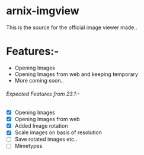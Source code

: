 # arnix-imgview

This is the source for the official image viewer made..

# Features:-

- Opening Images
- Opening Images from web and keeping temporary
- More coming soon..

###### Expected Features from 23.1:-
- [x] Opening Images
- [x] Opening Images from web
- [x] Added Image rotation
- [x] Scale images on basis of resolution
- [ ] Save rotated images etc..
- [ ] Mimetypes
